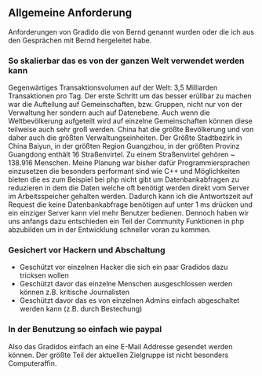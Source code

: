 ## Allgemeine Anforderung
Anforderungen von Gradido die von Bernd genannt wurden oder die ich aus den Gesprächen mit Bernd hergeleitet habe.

### So skalierbar das es von der ganzen Welt verwendet werden kann
Gegenwärtiges Transaktionsvolumen auf der Welt: 3,5 Milliarden Transaktionen pro Tag.
Der erste Schritt um das besser erüllbar zu machen war die Aufteilung auf Gemeinschaften, bzw. Gruppen,
nicht nur von der Verwaltung her sondern auch auf Datenebene.
Auch wenn die Weltbevölkerung aufgeteilt wird auf einzelne Gemeinschaften können diese teilweise auch sehr groß werden. 
China hat die größte Bevölkerung und von daher auch die größten Verwaltungseinheiten. 
Der Größte Stadtbezirk in China Baiyun, in der größten Region Guangzhou, in der größten Provinz Guangdong enthält 16 Straßenvirtel. 
Zu einem Straßenvirtel gehören ~ 138.916 Menschen. 
Meine Planung war bisher dafür Programmiersprachen einzusetzen die besonders performant sind wie C++ und Möglichkeiten bieten die es zum Beispiel bei php nicht gibt um Datenbankabfragen zu reduzieren in dem die Daten welche oft benötigt werden direkt vom Server im Arbeitsspeicher gehalten werden.
Dadurch kann ich die Antwortszeit auf Request die keine Datenbankabfrage benötigen auf unter 1 ms drücken und ein einziger Server kann viel mehr Benutzer bedienen.
Dennoch haben wir uns anfangs dazu entschieden ein Teil der Community Funktionen in php abzubilden um in der Entwicklung schneller 
voran zu kommen. 

### Gesichert vor Hackern und Abschaltung
- Geschützt vor einzelnen Hacker die sich ein paar Gradidos dazu tricksen wollen
- Geschützt davor das einzelne Menschen ausgeschlossen werden können z.B. kritische Journalisten
- Geschützt davor das es von einzelnen Admins einfach abgeschaltet werden kann (z.B. durch Bestechung)

### In der Benutzung so einfach wie paypal
Also das Gradidos einfach an eine E-Mail Addresse gesendet werden können.
Der größte Teil der aktuellen Zielgruppe ist nicht besonders Computeraffin.
